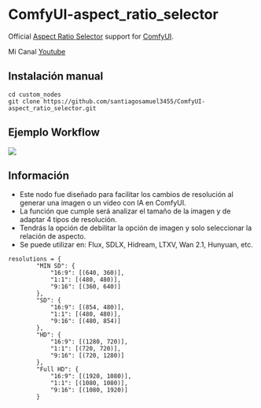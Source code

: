 # ComfyUI-aspect_ratio_selector

Official [Aspect Ratio Selector](https://github.com/santiagosamuel3455/ComfyUI-aspect_ratio_selector.git) support for [ComfyUI](https://github.com/comfyanonymous/ComfyUI).

Mi Canal [Youtube](https://www.youtube.com/@IA.Sistema.de.Interes)

## Instalación manual
```
cd custom_nodes
git clone https://github.com/santiagosamuel3455/ComfyUI-aspect_ratio_selector.git
```

## Ejemplo Workflow

 ![]([2025-05-17+091205.png](https://github.com/santiagosamuel3455/ComfyUI-aspect_ratio_selector/blob/main/2025-05-17%20091205.png))

## Información
- Este nodo fue diseñado para facilitar los cambios de resolución al generar una imagen o un video con IA en ComfyUI.
- La función que cumple será analizar el tamaño de la imagen y de adaptar 4 tipos de resolución.
- Tendrás la opción de debilitar la opción de imagen y solo seleccionar la relación de aspecto.
- Se puede utilizar en: Flux, SDLX, Hidream, LTXV, Wan 2.1, Hunyuan, etc.
```
resolutions = {
        "MIN SD": {
            "16:9": [(640, 360)],
            "1:1": [(480, 480)],
            "9:16": [(360, 640)]
        },
        "SD": {
            "16:9": [(854, 480)],
            "1:1": [(480, 480)],
            "9:16": [(480, 854)]
        },
        "HD": {
            "16:9": [(1280, 720)],
            "1:1": [(720, 720)],
            "9:16": [(720, 1280)]
        },
        "Full HD": {
            "16:9": [(1920, 1080)],
            "1:1": [(1080, 1080)],
            "9:16": [(1080, 1920)]
        }
